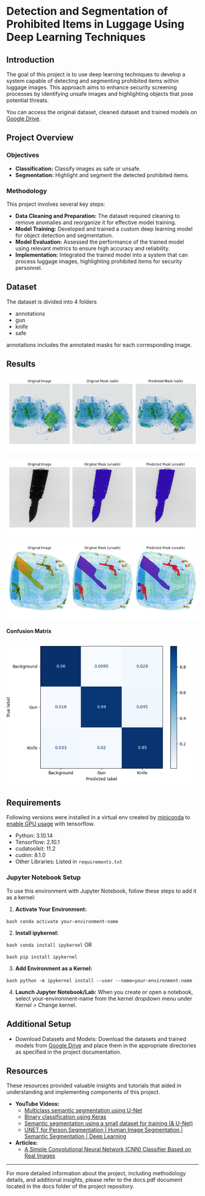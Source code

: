 # Detection and Segmentation of Prohibited Items in Luggage Using Deep Learning Techniques

## Introduction

The goal of this project is to use deep learning techniques to develop a system capable of detecting and segmenting prohibited items within luggage images. This approach aims to enhance security screening processes by identifying unsafe images and highlighting objects that pose potential threats.

You can access the original dataset, cleaned dataset and trained models on [Google Drive](https://drive.google.com/drive/folders/1aPpMNyn600bHzc_hQHiIxKiJcLlJXTRP?usp=sharing).

## Project Overview

### Objectives

- **Classification:** Classify images as safe or unsafe.
- **Segmentation:** Highlight and segment the detected prohibited items.

### Methodology

This project involves several key steps:

- **Data Cleaning and Preparation:** The dataset required cleaning to remove anomalies and reorganize it for effective model training.
- **Model Training:** Developed and trained a custom deep learning model for object detection and segmentation.
- **Model Evaluation:** Assessed the performance of the trained model using relevant metrics to ensure high accuracy and reliability.
- **Implementation:** Integrated the trained model into a system that can process luggage images, highlighting prohibited items for security personnel.

## Dataset

The dataset is divided into 4 folders

- annotations
- gun
- knife
- safe

annotations includes the annotated masks for each corresponding image.

## Results

![result1](./img/result6.png)

![result2](./img/result1.png)

![result3](./img/result5.png)

#### Confusion Matrix

![](./metrics/plots/confusion_matrix_system.png)

## Requirements

Following versions were installed in a virtual env created by [miniconda](https://docs.anaconda.com/miniconda/miniconda-install/) to [enable GPU usage](https://www.tensorflow.org/install/pip#windows-native) with tensorflow.

- Python: 3.10.14
- Tensorflow: 2.10.1
- cudatoolkit: 11.2
- cudnn: 8.1.0
- Other Libraries: Listed in `requirements.txt`

### Jupyter Notebook Setup

To use this environment with Jupyter Notebook, follow these steps to add it as a kernel:

1. **Activate Your Environment:**

`bash
  conda activate your-environment-name`

2. **Install ipykernel:**

`bash
  conda install ipykernel`
OR

`bash
  pip install ipykernel`

3. **Add Environment as a Kernel:**

`bash
  python -m ipykernel install --user --name=your-environment-name`

4. **Launch Jupyter Notebook/Lab:**
   When you create or open a notebook, select your-environment-name from the kernel dropdown menu under Kernel > Change kernel.

## Additional Setup

- Download Datasets and Models:
  Download the datasets and trained models from [Google Drive](https://drive.google.com/drive/folders/1aPpMNyn600bHzc_hQHiIxKiJcLlJXTRP?usp=sharing) and place them in the appropriate directories as specified in the project documentation.

## Resources

These resources provided valuable insights and tutorials that aided in understanding and implementing components of this project.

- **YouTube Videos:**
  - [Multiclass semantic segmentation using U-Net](https://www.youtube.com/watch?v=XyX5HNuv-xE)
  - [Binary classification using Keras](https://www.youtube.com/watch?v=vF21cC-8G1U)
  - [Semantic segmentation using a small dataset for training (& U-Net)](https://www.youtube.com/watch?v=-XeKG_T6tdc)
  - [UNET for Person Segmentation | Human Image Segmentation | Semantic Segmentation | Deep Learning](https://www.youtube.com/watch?v=qrL22HEaUGA)
- **Articles:**
  - [A Simple Convolutional Neural Network (CNN) Classifier Based on Real Images](https://medium.com/@chenycy/a-simple-convolutional-neural-network-cnn-classifier-based-on-real-images-084110d52c18)

---

For more detailed information about the project, including methodology details, and additional insights, please refer to the docs.pdf document located in the docs folder of the project repository.
